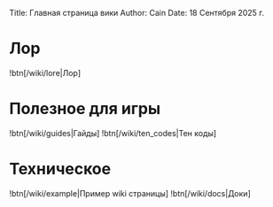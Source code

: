 Title: Главная страница вики
Author: Cain
Date: 18 Сентября 2025 г.

# Лор
!btn[/wiki/lore|Лор]

# Полезное для игры
!btn[/wiki/guides|Гайды]
!btn[/wiki/ten_codes|Тен коды]

# Техническое
!btn[/wiki/example|Пример wiki страницы]
!btn[/wiki/docs|Доки]